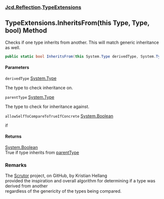 ### [Jcd.Reflection](Jcd.Reflection.md 'Jcd.Reflection').[TypeExtensions](Jcd.Reflection.TypeExtensions.md 'Jcd.Reflection.TypeExtensions')

## TypeExtensions.InheritsFrom(this Type, Type, bool) Method

Checks if one type inherits from another. This will match generic inheritance as well.

```csharp
public static bool InheritsFrom(this System.Type derivedType, System.Type parentType, bool allowSelfToCompareToTrueIfConcrete=false);
```

#### Parameters

<a name='Jcd.Reflection.TypeExtensions.InheritsFrom(thisSystem.Type,System.Type,bool).derivedType'></a>

`derivedType` [System.Type](https://docs.microsoft.com/en-us/dotnet/api/System.Type 'System.Type')

The type to check inheritance on.

<a name='Jcd.Reflection.TypeExtensions.InheritsFrom(thisSystem.Type,System.Type,bool).parentType'></a>

`parentType` [System.Type](https://docs.microsoft.com/en-us/dotnet/api/System.Type 'System.Type')

The type to check for inheritance against.

<a name='Jcd.Reflection.TypeExtensions.InheritsFrom(thisSystem.Type,System.Type,bool).allowSelfToCompareToTrueIfConcrete'></a>

`allowSelfToCompareToTrueIfConcrete` [System.Boolean](https://docs.microsoft.com/en-us/dotnet/api/System.Boolean 'System.Boolean')

if

#### Returns

[System.Boolean](https://docs.microsoft.com/en-us/dotnet/api/System.Boolean 'System.Boolean')  
True if type inherits
from [parentType](Jcd.Reflection.TypeExtensions.InheritsFrom(thisSystem.Type,System.Type,bool).md#Jcd.Reflection.TypeExtensions.InheritsFrom(thisSystem.Type,System.Type,bool).parentType 'Jcd.Reflection.TypeExtensions.InheritsFrom(this System.Type, System.Type, bool).parentType')

### Remarks

The [Scrutor](https://github.com/khellang/Scrutor 'https://github.com/khellang/Scrutor') project, on GitHub, by Kristian
Hellang   
provided the inspiration and overall algorithm for determining if a type was derived from another  
regardless of the genericity of the types being compared.